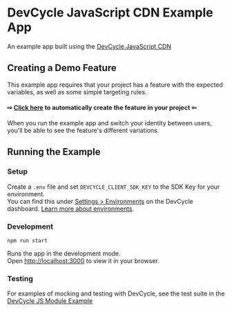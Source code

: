 # DevCycle JavaScript CDN Example App

An example app built using the [DevCycle JavaScript CDN](https://docs.devcycle.com/sdk/client-side-sdks/javascript/)


## Creating a Demo Feature
This example app requires that your project has a feature with the expected variables, as well as some simple targeting rules. 

#### ⇨ [Click here](https://app.devcycle.com/r/create?resource=feature&key=hello-togglebot) to automatically create the feature in your project ⇦

When you run the example app and switch your identity between users, you'll be able to see the feature's different variations.

## Running the Example
### Setup

Create a `.env` file and set `DEVCYCLE_CLIENT_SDK_KEY` to the SDK Key for your environment.\
You can find this under [Settings > Environments](https://app.devcycle.com/r/environments) on the DevCycle dashboard. [Learn more about environments](https://docs.devcycle.com/essentials/environments).

### Development

`npm run start`

Runs the app in the development mode.\
Open [http://localhost:3000](http://localhost:3000) to view it in your browser.


### Testing

For examples of mocking and testing with DevCycle, see the test suite in the [DevCycle JS Module Example](https://github.com/DevCycleHQ-Sandbox/example-javascript/blob/main/src/devcycle.test.js) 
